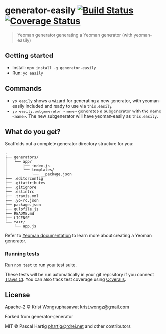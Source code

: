 # generator-easily [![Build Status](https://secure.travis-ci.org/kristw/generator-easily.svg?branch=master)](https://travis-ci.org/kristw/generator-easily) [![Coverage Status](https://coveralls.io/repos/kristw/generator-easily/badge.svg?branch=master&service=github)](https://coveralls.io/github/kristw/generator-easily?branch=master)


> Yeoman generator generating a Yeoman generator (with yeoman-easily)

## Getting started

- Install: `npm install -g generator-easily`
- Run: `yo easily`


## Commands

* `yo easily` shows a wizard for generating a new generator, with yeoman-easily included and ready to use via `this.easily`.
* `yo easily:subgenerator <name>` generates a subgenerator with the name `<name>`. The new subgenerator will have yeoman-easily as `this.easily`.


## What do you get?

Scaffolds out a complete generator directory structure for you:

```
.
├── generators/
│   └── app/
│       ├── index.js
│       └── templates/
│           └── __package.json
├── .editorconfig
├── .gitattributes
├── .gitignore
├── .eslintrc
├── .travis.yml
├── .yo-rc.json
├── package.json
├── gulpfile.js
├── README.md
├── LICENSE
└── test/
    └── app.js
```

Refer to [Yeoman documentation](http://yeoman.io/authoring/) to learn more about creating a Yeoman generator.

### Running tests

Run `npm test` to run your test suite.

These tests will be run automatically in your git repository if you connect [Travis CI](https://travis-ci.org/profile). You can also track test coverage using [Coveralls](https://coveralls.io).

## License

Apache-2 © Krist Wongsuphasawat <krist.wongz@gmail.com>

Forked from generator-generator

MIT © Pascal Hartig <phartig@rdrei.net> and other contributors
